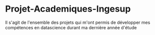 # Projet-Academiques-Ingesup


Il s'agit de l'ensemble des projets qui m'ont permis de développer mes compétences en datascience durant ma dernière année d'étude 
